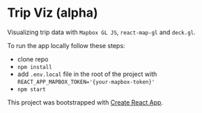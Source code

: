 # Trip Viz (alpha)

Visualizing trip data with `Mapbox GL JS`, `react-map-gl` and `deck.gl`.

To run the app locally follow these steps:

* clone repo
* `npm install`
* add `.env.local` file in the root of the project with `REACT_APP_MAPBOX_TOKEN='{your-mapbox-token}'`
* `npm start`


This project was bootstrapped with [Create React App](https://github.com/facebookincubator/create-react-app).